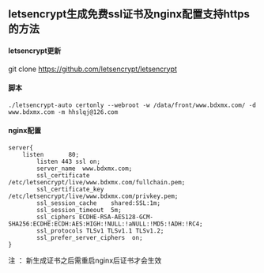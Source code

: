 ﻿## letsencrypt生成免费ssl证书及nginx配置支持https的方法

#### letsencrypt更新
git clone https://github.com/letsencrypt/letsencrypt

#### 脚本
	./letsencrypt-auto certonly --webroot -w /data/front/www.bdxmx.com/ -d www.bdxmx.com -m hhslqj@126.com
	
#### nginx配置
```
server{
	listen       80;
        listen 443 ssl on;
        server_name  www.bdxmx.com;
        ssl_certificate /etc/letsencrypt/live/www.bdxmx.com/fullchain.pem;
        ssl_certificate_key /etc/letsencrypt/live/www.bdxmx.com/privkey.pem;
        ssl_session_cache    shared:SSL:1m;
        ssl_session_timeout  5m;
        ssl_ciphers ECDHE-RSA-AES128-GCM-SHA256:ECDHE:ECDH:AES:HIGH:!NULL:!aNULL:!MD5:!ADH:!RC4;
        ssl_protocols TLSv1 TLSv1.1 TLSv1.2;
        ssl_prefer_server_ciphers  on;
}
```
注 ： 新生成证书之后需重启nginx后证书才会生效

